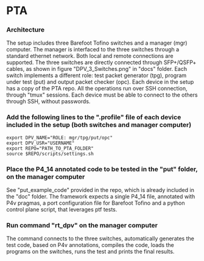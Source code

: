 # PTA

### Architecture

The setup includes three Barefoot Tofino switches and a manager (mgr) computer.
The manager is interfaced to the three switches through a standard ethernet network. Both local and remote connections are supported.
The three switches are directly connected through SFP+/QSFP+ cables, as shown in figure "DPV_3_Switches.png" in "docs" folder.
Each switch implements a different role: test packet generator (tpg), program under test (put) and output packet checker (opc).
Each device in the setup has a copy of the PTA repo.
All the operations run over SSH connection, through "tmux" sessions.
Each device must be able to connect to the others through SSH, without passwords. 

### Add the following lines to the ".profile" file of each device included in the setup (both switches and manager computer)

```
export DPV_NAME="ROLE: mgr/tpg/put/opc"
export DPV_USR="USERNAME"
export REPO="PATH_TO_PTA_FOLDER"
source $REPO/scripts/settings.sh
```

### Place the P4_14 annotated code to be tested in the "put" folder, on the manager computer

See "put_example_code" provided in the repo, which is already included in the "doc" folder.
The framework expects a single P4_14 file, annotated with P4v pragmas, a port configuration file for Barefoot Tofino and a python control plane script, that leverages ptf tests.

### Run command "rt_dpv" on the manager computer

The command connects to the three switches, automatically generates the test code, based on P4v annotations, compiles the code, loads the programs on the switches, runs the test and prints the final results.